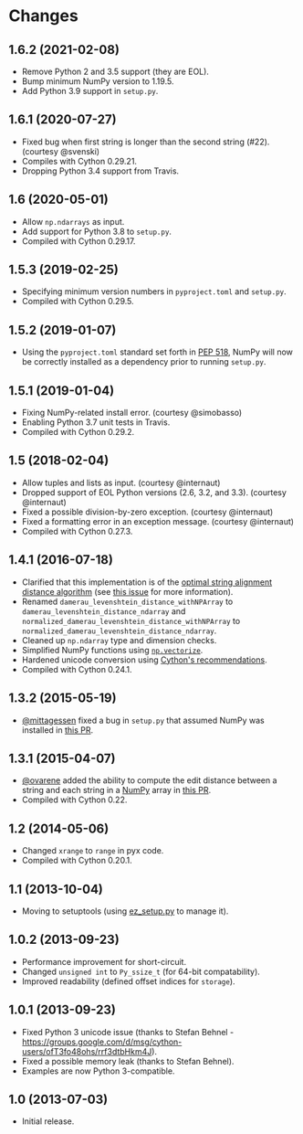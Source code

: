 # Changes

## 1.6.2 (2021-02-08)

* Remove Python 2 and 3.5 support (they are EOL).
* Bump minimum NumPy version to 1.19.5.
* Add Python 3.9 support in `setup.py`.

## 1.6.1 (2020-07-27)

* Fixed bug when first string is longer than the second string (#22). (courtesy @svenski)
* Compiles with Cython 0.29.21.
* Dropping Python 3.4 support from Travis.

## 1.6 (2020-05-01)

* Allow `np.ndarrays` as input.
* Add support for Python 3.8 to `setup.py`.
* Compiled with Cython 0.29.17.

## 1.5.3 (2019-02-25)

* Specifying minimum version numbers in `pyproject.toml` and `setup.py`.
* Compiled with Cython 0.29.5.

## 1.5.2 (2019-01-07)

* Using the `pyproject.toml` standard set forth in [PEP 518](https://www.python.org/dev/peps/pep-0518/), NumPy will now be correctly installed as a dependency prior to running `setup.py`.

## 1.5.1 (2019-01-04)

* Fixing NumPy-related install error. (courtesy @simobasso)
* Enabling Python 3.7 unit tests in Travis.
* Compiled with Cython 0.29.2.

## 1.5 (2018-02-04)

* Allow tuples and lists as input. (courtesy @internaut)
* Dropped support of EOL Python versions (2.6, 3.2, and 3.3). (courtesy @internaut)
* Fixed a possible division-by-zero exception. (courtesy @internaut)
* Fixed a formatting error in an exception message. (courtesy @internaut)
* Compiled with Cython 0.27.3.

## 1.4.1 (2016-07-18)
* Clarified that this implementation is of the [optimal string alignment distance algorithm](https://en.wikipedia.org/wiki/Damerau%E2%80%93Levenshtein_distance#Optimal_string_alignment_distance) (see [this issue](https://github.com/gfairchild/pyxDamerauLevenshtein/issues/6) for more information).
* Renamed `damerau_levenshtein_distance_withNPArray` to `damerau_levenshtein_distance_ndarray` and `normalized_damerau_levenshtein_distance_withNPArray` to `normalized_damerau_levenshtein_distance_ndarray`.
* Cleaned up `np.ndarray` type and dimension checks.
* Simplified NumPy functions using [`np.vectorize`](https://docs.scipy.org/doc/numpy/reference/generated/numpy.vectorize.html).
* Hardened unicode conversion using [Cython's recommendations](http://docs.cython.org/src/tutorial/strings.html#accepting-strings-from-python-code).
* Compiled with Cython 0.24.1.

## 1.3.2 (2015-05-19)
* [@mittagessen](https://github.com/mittagessen) fixed a bug in `setup.py` that assumed NumPy was installed in [this PR](https://github.com/gfairchild/pyxDamerauLevenshtein/pull/5).

## 1.3.1 (2015-04-07)
* [@ovarene](https://github.com/ovarene) added the ability to compute the edit distance between a string and each string in a [NumPy](http://www.numpy.org/) array in [this PR](https://github.com/gfairchild/pyxDamerauLevenshtein/pull/3).
* Compiled with Cython 0.22.

## 1.2 (2014-05-06)
* Changed `xrange` to `range` in pyx code.
* Compiled with Cython 0.20.1.

## 1.1 (2013-10-04)
* Moving to setuptools (using [ez_setup.py](https://bitbucket.org/pypa/setuptools/downloads/ez_setup.py) to manage it).

## 1.0.2 (2013-09-23)
* Performance improvement for short-circuit.
* Changed `unsigned int` to `Py_ssize_t` (for 64-bit compatability).
* Improved readability (defined offset indices for `storage`).

## 1.0.1 (2013-09-23)
* Fixed Python 3 unicode issue (thanks to Stefan Behnel - https://groups.google.com/d/msg/cython-users/ofT3fo48ohs/rrf3dtbHkm4J).
* Fixed a possible memory leak (thanks to Stefan Behnel).
* Examples are now Python 3-compatible.

## 1.0 (2013-07-03)
* Initial release.
